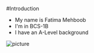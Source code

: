 #Introduction
* My name is Fatima Mehboob
* I'm in BCS-1B
* I have an A-Level background

![picture](https://github.com/user-attachments/assets/c577d649-6970-4893-aec8-3c1f56d0c33b)
